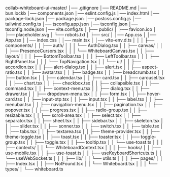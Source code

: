 collab-whiteboard-ui-master/
│── .gitignore
│── README.md
│── bun.lockb
│── components.json
│── eslint.config.js
│── index.html
│── package-lock.json
│── package.json
│── postcss.config.js
│── tailwind.config.ts
│── tsconfig.app.json
│── tsconfig.json
│── tsconfig.node.json
│── vite.config.ts
│
├── public/
│   ├── favicon.ico
│   ├── placeholder.svg
│   └── robots.txt
│
├── src/
│   │── App.css
│   │── App.tsx
│   │── index.css
│   │── main.tsx
│   │── vite-env.d.ts
│   │
│   ├── components/
│   │   ├── auth/
│   │   │   └── AuthDialog.tsx
│   │   ├── canvas/
│   │   │   ├── PresenceCursors.tsx
│   │   │   └── WhiteboardCanvas.tsx
│   │   ├── layout/
│   │   │   ├── BottomToolbar.tsx
│   │   │   ├── LeftToolbar.tsx
│   │   │   ├── RightPanel.tsx
│   │   │   └── TopNavigation.tsx
│   │   └── ui/
│   │       ├── accordion.tsx
│   │       ├── alert-dialog.tsx
│   │       ├── alert.tsx
│   │       ├── aspect-ratio.tsx
│   │       ├── avatar.tsx
│   │       ├── badge.tsx
│   │       ├── breadcrumb.tsx
│   │       ├── button.tsx
│   │       ├── calendar.tsx
│   │       ├── card.tsx
│   │       ├── carousel.tsx
│   │       ├── chart.tsx
│   │       ├── checkbox.tsx
│   │       ├── collapsible.tsx
│   │       ├── command.tsx
│   │       ├── context-menu.tsx
│   │       ├── dialog.tsx
│   │       ├── drawer.tsx
│   │       ├── dropdown-menu.tsx
│   │       ├── form.tsx
│   │       ├── hover-card.tsx
│   │       ├── input-otp.tsx
│   │       ├── input.tsx
│   │       ├── label.tsx
│   │       ├── menubar.tsx
│   │       ├── navigation-menu.tsx
│   │       ├── pagination.tsx
│   │       ├── popover.tsx
│   │       ├── progress.tsx
│   │       ├── radio-group.tsx
│   │       ├── resizable.tsx
│   │       ├── scroll-area.tsx
│   │       ├── select.tsx
│   │       ├── separator.tsx
│   │       ├── sheet.tsx
│   │       ├── sidebar.tsx
│   │       ├── skeleton.tsx
│   │       ├── slider.tsx
│   │       ├── sonner.tsx
│   │       ├── switch.tsx
│   │       ├── table.tsx
│   │       ├── tabs.tsx
│   │       ├── textarea.tsx
│   │       ├── theme-provider.tsx
│   │       ├── theme-toggle.tsx
│   │       ├── toast.tsx
│   │       ├── toaster.tsx
│   │       ├── toggle-group.tsx
│   │       ├── toggle.tsx
│   │       ├── tooltip.tsx
│   │       └── use-toast.ts
│   │
│   ├── contexts/
│   │   └── WhiteboardContext.tsx
│   │
│   ├── hooks/
│   │   ├── use-mobile.tsx
│   │   ├── use-toast.ts
│   │   ├── useKeyboardShortcuts.ts
│   │   └── useWebSocket.ts
│   │
│   ├── lib/
│   │   └── utils.ts
│   │
│   ├── pages/
│   │   ├── Index.tsx
│   │   ├── NotFound.tsx
│   │   └── Whiteboard.tsx
│   │
│   └── types/
│       └── whiteboard.ts

